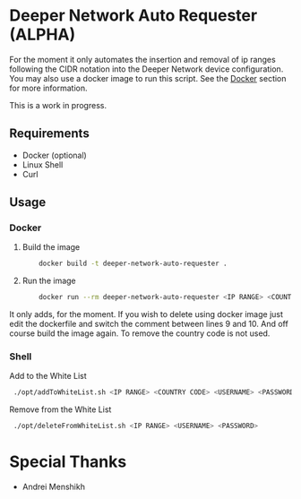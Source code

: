 # Deeper Network Auto Requester (ALPHA)
 For the moment it only automates the insertion and removal of ip ranges following the CIDR notation into the Deeper Network device configuration.
 You may also use a docker image to run this script. See the [Docker](#docker) section for more information.

 This is a work in progress.

## Requirements
 - Docker (optional)
 - Linux Shell
 - Curl

## Usage

### Docker
 1. Build the image
    ```bash
        docker build -t deeper-network-auto-requester .
    ```
 2. Run the image

    ```bash
        docker run --rm deeper-network-auto-requester <IP RANGE> <COUNTRY CODE> <USERNAME> <PASSWORD>
    ```
   It only adds, for the moment. If you wish to delete using docker image just edit the dockerfile and switch the comment between lines 9 and 10. And off course build the image again.
   To remove the country code is not used.
  ### Shell
   Add to the White List

   ```bash
    ./opt/addToWhiteList.sh <IP RANGE> <COUNTRY CODE> <USERNAME> <PASSWORD>
   ```
   Remove from the White List

   ```bash
    ./opt/deleteFromWhiteList.sh <IP RANGE> <USERNAME> <PASSWORD>
   ```

# Special Thanks
- Andrei Menshikh